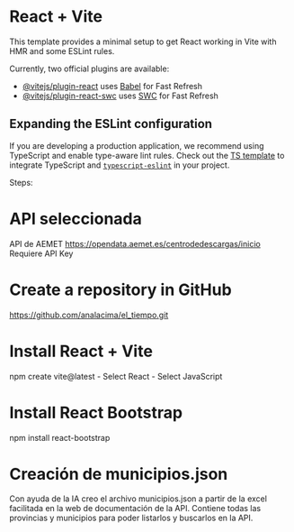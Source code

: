 # React + Vite

This template provides a minimal setup to get React working in Vite with HMR and some ESLint rules.

Currently, two official plugins are available:

- [@vitejs/plugin-react](https://github.com/vitejs/vite-plugin-react/blob/main/packages/plugin-react/README.md) uses [Babel](https://babeljs.io/) for Fast Refresh
- [@vitejs/plugin-react-swc](https://github.com/vitejs/vite-plugin-react-swc) uses [SWC](https://swc.rs/) for Fast Refresh

## Expanding the ESLint configuration

If you are developing a production application, we recommend using TypeScript and enable type-aware lint rules. Check out the [TS template](https://github.com/vitejs/vite/tree/main/packages/create-vite/template-react-ts) to integrate TypeScript and [`typescript-eslint`](https://typescript-eslint.io) in your project.


Steps:

# API seleccionada
API de AEMET
https://opendata.aemet.es/centrodedescargas/inicio
Requiere API Key

# Create a repository in GitHub
https://github.com/analacima/el_tiempo.git


# Install React + Vite
npm create vite@latest
    - Select React
    - Select JavaScript

# Install React Bootstrap
npm install react-bootstrap

# Creación de municipios.json
Con ayuda de la IA creo el archivo municipios.json a partir de la excel facilitada en la web de documentación de la API. Contiene todas las provincias y municipios para poder listarlos y buscarlos en la API.


